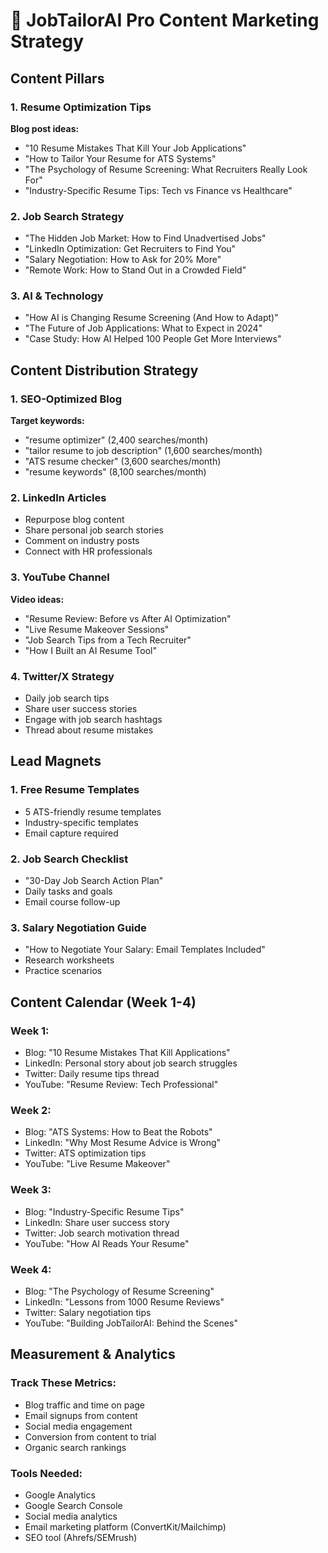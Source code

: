 # 📝 JobTailorAI Pro Content Marketing Strategy

## **Content Pillars**

### **1. Resume Optimization Tips**
**Blog post ideas:**
- "10 Resume Mistakes That Kill Your Job Applications"
- "How to Tailor Your Resume for ATS Systems"
- "The Psychology of Resume Screening: What Recruiters Really Look For"
- "Industry-Specific Resume Tips: Tech vs Finance vs Healthcare"

### **2. Job Search Strategy**
- "The Hidden Job Market: How to Find Unadvertised Jobs"
- "LinkedIn Optimization: Get Recruiters to Find You"
- "Salary Negotiation: How to Ask for 20% More"
- "Remote Work: How to Stand Out in a Crowded Field"

### **3. AI & Technology**
- "How AI is Changing Resume Screening (And How to Adapt)"
- "The Future of Job Applications: What to Expect in 2024"
- "Case Study: How AI Helped 100 People Get More Interviews"

## **Content Distribution Strategy**

### **1. SEO-Optimized Blog**
**Target keywords:**
- "resume optimizer" (2,400 searches/month)
- "tailor resume to job description" (1,600 searches/month)
- "ATS resume checker" (3,600 searches/month)
- "resume keywords" (8,100 searches/month)

### **2. LinkedIn Articles**
- Repurpose blog content
- Share personal job search stories
- Comment on industry posts
- Connect with HR professionals

### **3. YouTube Channel**
**Video ideas:**
- "Resume Review: Before vs After AI Optimization"
- "Live Resume Makeover Sessions"
- "Job Search Tips from a Tech Recruiter"
- "How I Built an AI Resume Tool"

### **4. Twitter/X Strategy**
- Daily job search tips
- Share user success stories
- Engage with job search hashtags
- Thread about resume mistakes

## **Lead Magnets**

### **1. Free Resume Templates**
- 5 ATS-friendly resume templates
- Industry-specific templates
- Email capture required

### **2. Job Search Checklist**
- "30-Day Job Search Action Plan"
- Daily tasks and goals
- Email course follow-up

### **3. Salary Negotiation Guide**
- "How to Negotiate Your Salary: Email Templates Included"
- Research worksheets
- Practice scenarios

## **Content Calendar (Week 1-4)**

### **Week 1:**
- Blog: "10 Resume Mistakes That Kill Applications"
- LinkedIn: Personal story about job search struggles
- Twitter: Daily resume tips thread
- YouTube: "Resume Review: Tech Professional"

### **Week 2:**
- Blog: "ATS Systems: How to Beat the Robots"
- LinkedIn: "Why Most Resume Advice is Wrong"
- Twitter: ATS optimization tips
- YouTube: "Live Resume Makeover"

### **Week 3:**
- Blog: "Industry-Specific Resume Tips"
- LinkedIn: Share user success story
- Twitter: Job search motivation thread
- YouTube: "How AI Reads Your Resume"

### **Week 4:**
- Blog: "The Psychology of Resume Screening"
- LinkedIn: "Lessons from 1000 Resume Reviews"
- Twitter: Salary negotiation tips
- YouTube: "Building JobTailorAI: Behind the Scenes"

## **Measurement & Analytics**

### **Track These Metrics:**
- Blog traffic and time on page
- Email signups from content
- Social media engagement
- Conversion from content to trial
- Organic search rankings

### **Tools Needed:**
- Google Analytics
- Google Search Console
- Social media analytics
- Email marketing platform (ConvertKit/Mailchimp)
- SEO tool (Ahrefs/SEMrush)
